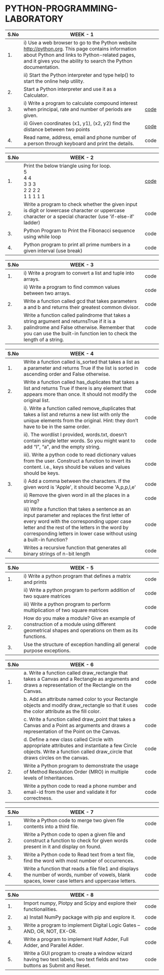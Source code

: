 # PYTHON-PROGRAMMING-LABORATORY

|S.No| WEEK - 1||
|---|-------------------------------------------------------------------|--------|
|1.|i) Use a web browser to go to the Python website http://python.org. This page contains information about Python and links to Python-related pages, and it gives you the ability to search the Python documentation.||
||ii) Start the Python interpreter and type help() to start the online help utility.||
|2.| Start a Python interpreter and use it as a Calculator.||
|3.| i) Write a program to calculate compound interest when principal, rate and number of periods are given.| [code](compound_interest.py) |
||ii) Given coordinates (x1, y1), (x2, y2) find the distance between two points| [code](distance.py) |
|4.| Read name, address, email and phone number of a person through keyboard and print the details.| code |

|S.No| WEEK - 2||
|---|-------------------------------------------------------------------|--------|
|1.| Print the below triangle using for loop.<br/> 5<br/> 4 4<br/> 3 3 3<br/> 2 2 2 2<br/> 1 1 1 1 1| [code](pattern.py) |
|2.| Write a program to check whether the given input is digit or lowercase character or uppercase character or a special character (use 'if-else-if' ladder)| code |
|3.| Python Program to Print the Fibonacci sequence using while loop| code |
|4.| Python program to print all prime numbers in a given interval (use break)| code |

|S.No| WEEK - 3 ||
|---|-------------------------------------------------------------------|--------|
|1.| i) Write a program to convert a list and tuple into arrays.| code |
|| ii) Write a program to find common values between two arrays.| code |
|2.| Write a function called gcd that takes parameters a and b and returns their greatest common divisor.| code |
|3.| Write a function called palindrome that takes a string argument and returnsTrue if it is a palindrome and False otherwise. Remember that you can use the built-in function len to check the length of a string.| code |

|S.No| WEEK - 4 ||
|---|-------------------------------------------------------------------|--------|
|1.| Write a function called is_sorted that takes a list as a parameter and returns True if the list is sorted in ascending order and False otherwise.| code |
|2.| Write a function called has_duplicates that takes a list and returns True if there is any element that appears more than once. It should not modify the original list.| code |
||i). Write a function called remove_duplicates that takes a list and returns a new list with only the unique elements from the original. Hint: they don’t have to be in the same order.| code |
||ii). The wordlist I provided, words.txt, doesn’t contain single letter words. So you might want to add “I”, “a”, and the empty string.| code |
||iii). Write a python code to read dictionary values from the user. Construct a function to invert its content. i.e., keys should be values and values should be keys.| code |
|3.| i) Add a comma between the characters. If the given word is 'Apple', it should become 'A,p,p,l,e'| code |
||ii) Remove the given word in all the places in a string?| code |
||iii) Write a function that takes a sentence as an input parameter and replaces the first letter of every word with the corresponding upper case letter and the rest of the letters in the word by corresponding letters in lower case without using a built-in function?| code |
|4.| Writes a recursive function that generates all binary strings of n-bit length| code |

|S.No| WEEK - 5 ||
|---|-------------------------------------------------------------------|--------|
|1.| i) Write a python program that defines a matrix and prints| code |
|| ii) Write a python program to perform addition of two square matrices| code |
|| iii) Write a python program to perform multiplication of two square matrices| code |
|2.| How do you make a module? Give an example of construction of a module using different geometrical shapes and operations on them as its functions.| code |
|3.| Use the structure of exception handling all general purpose exceptions.|code|

|S.No| WEEK - 6 ||
|---|-------------------------------------------------------------------|--------|
|1.| a. Write a function called draw_rectangle that takes a Canvas and a Rectangle as arguments and draws a representation of the Rectangle on the Canvas.| code |
||b. Add an attribute named color to your Rectangle objects and modify draw_rectangle so that it uses the color attribute as the fill color.| code |
||c. Write a function called draw_point that takes a Canvas and a Point as arguments and draws a representation of the Point on the Canvas.| code |
||d. Define a new class called Circle with appropriate attributes and instantiate a few Circle objects. Write a function called draw_circle that draws circles on the canvas.| code |
|2.| Write a Python program to demonstrate the usage of Method Resolution Order (MRO) in multiple levels of Inheritances.| code |
|3.| Write a python code to read a phone number and email-id from the user and validate it for correctness.| code |

|S.No| WEEK - 7 ||
|---|-------------------------------------------------------------------|--------|
|1.| Write a Python code to merge two given file contents into a third file.| code |
|2.| Write a Python code to open a given file and construct a function to check for given words present in it and display on found.| code |
|3.| Write a Python code to Read text from a text file, find the word with most number of occurrences.| code |
|4.| Write a function that reads a file file1 and displays the number of words, number of vowels, blank spaces, lower case letters and uppercase letters.| code |

|S.No| WEEK - 8 ||
|---|-------------------------------------------------------------------|--------|
|1.| Import numpy, Plotpy and Scipy and explore their functionalities.| code |
|2.| a) Install NumPy package with pip and explore it.| code |
|3.| Write a program to implement Digital Logic Gates – AND, OR, NOT, EX-OR.| code |
|4.| Write a program to implement Half Adder, Full Adder, and Parallel Adder.| code |
|5.| Write a GUI program to create a window wizard having two text labels, two text fields and two buttons as Submit and Reset.| code |
